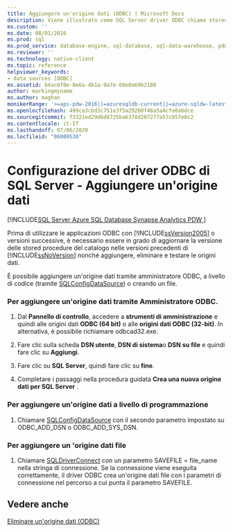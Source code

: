 ```yaml
---
title: Aggiungere un'origine dati (ODBC) | Microsoft Docs
description: Viene illustrato come SQL Server driver ODBC chiama stored procedure come stored procedure remote in SQL Server utilizzando il meccanismo di chiamata stored procedure remoto.
ms.custom: ''
ms.date: 08/01/2016
ms.prod: sql
ms.prod_service: database-engine, sql-database, sql-data-warehouse, pdw
ms.reviewer: ''
ms.technology: native-client
ms.topic: reference
helpviewer_keywords:
- data sources [ODBC]
ms.assetid: b4ac6f0e-8e6a-4b1a-9a7e-60e0a69b2180
author: markingmyname
ms.author: maghan
monikerRange: '>=aps-pdw-2016||=azuresqldb-current||=azure-sqldw-latest||>=sql-server-2016||=sqlallproducts-allversions||>=sql-server-linux-2017||=azuresqldb-mi-current'
ms.openlocfilehash: 499ca3cbd3c751e3f5a29260f46a5a4cfe8a6dce
ms.sourcegitcommit: f3321ed29d6d8725ba6378d207277a57cb5fe8c2
ms.contentlocale: it-IT
ms.lasthandoff: 07/06/2020
ms.locfileid: "86009530"
---
```

# <a name="configuring-the-sql-server-odbc-driver---add-a-data-source"></a>Configurazione del driver ODBC di SQL Server - Aggiungere un'origine dati
[!INCLUDE[SQL Server Azure SQL Database Synapse Analytics PDW ](../../includes/applies-to-version/sql-asdb-asdbmi-asa-pdw.md)]

  Prima di utilizzare le applicazioni ODBC con [!INCLUDE[ssVersion2005](../../includes/ssversion2005-md.md)] o versioni successive, è necessario essere in grado di aggiornare la versione delle stored procedure del catalogo nelle versioni precedenti di [!INCLUDE[ssNoVersion](../../includes/ssnoversion-md.md)] nonché aggiungere, eliminare e testare le origini dati.  
  
  È possibile aggiungere un'origine dati tramite amministratore ODBC, a livello di codice (tramite [SQLConfigDataSource](../../relational-databases/native-client-odbc-api/sqlconfigdatasource.md)) o creando un file.  
  
### <a name="to-add-a-data-source-by-using-odbc-administrator"></a>Per aggiungere un'origine dati tramite Amministratore ODBC.  
  
1.  Dal **Pannello di controllo**, accedere a **strumenti di amministrazione** e quindi alle origini dati **ODBC (64 bit)** o alle **origini dati ODBC (32-bit)**. In alternativa, è possibile richiamare odbcad32.exe.  
  
2.  Fare clic sulla scheda **DSN utente**, **DSN di sistema**o **DSN su file** e quindi fare clic su **Aggiungi**.  
  
3.  Fare clic su **SQL Server**, quindi fare clic su **fine**.  
  
4.  Completare i passaggi nella procedura guidata **Crea una nuova origine dati per SQL Server** .  
  
### <a name="to-add-a-data-source-programmatically"></a>Per aggiungere un'origine dati a livello di programmazione  
  
1.  Chiamare [SQLConfigDataSource](../../relational-databases/native-client-odbc-api/sqlconfigdatasource.md) con il secondo parametro impostato su ODBC_ADD_DSN o ODBC_ADD_SYS_DSN.  
  
### <a name="to-add-a-file-data-source"></a>Per aggiungere un 'origine dati file  
  
1.  Chiamare [SQLDriverConnect](../../relational-databases/native-client-odbc-api/sqldriverconnect.md) con un parametro SAVEFILE = file_name nella stringa di connessione. Se la connessione viene eseguita correttamente, il driver ODBC crea un'origine dati file con i parametri di connessione nel percorso a cui punta il parametro SAVEFILE.  
  
## <a name="see-also"></a>Vedere anche  
[Eliminare un'origine dati &#40;ODBC&#41;](../../relational-databases/native-client-odbc-how-to/configuring-the-sql-server-odbc-driver-delete-a-data-source.md)    
  
  
